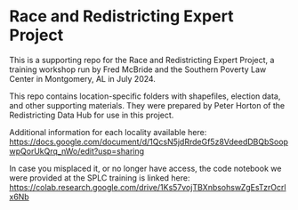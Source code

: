 # Race and Redistricting Expert Project

This is a supporting repo for the Race and Redistricting Expert Project, a training workshop run by Fred McBride and the Southern Poverty Law Center in Montgomery, AL in July 2024. 

This repo contains location-specific folders with shapefiles, election data, and other supporting materials.  They were prepared by Peter Horton of the Redistricting Data Hub for use in this project.

Additional information for each locality available here: https://docs.google.com/document/d/1QcsN5jdRrdeGf5z8VdeedDBQbSoopwpQorUkQrq_nWo/edit?usp=sharing

In case you misplaced it, or no longer have access, the code notebook we were provided at the SPLC training is linked here: https://colab.research.google.com/drive/1Ks57vojTBXnbsohswZgEsTzrOcrlx6Nb
